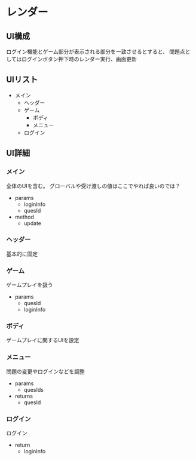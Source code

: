 # レンダー

## UI構成

ログイン機能とゲーム部分が表示される部分を一致させるとすると、
問題点としてはログインボタン押下時のレンダー実行、画面更新

## UIリスト

+ メイン
  + ヘッダー
  + ゲーム
    + ボディ
    + メニュー
  + ログイン

## UI詳細

### メイン

全体のUIを含む。
グローバルや受け渡しの値はここでやれば良いのでは？

+ params
  + loginInfo
  + quesId
+ method
  + update

### ヘッダー

基本的に固定

### ゲーム

ゲームプレイを扱う

+ params
  + quesId
  + loginInfo

### ボディ

ゲームプレイに関するUIを設定

### メニュー

問題の変更やログインなどを調整

+ params
  + quesIds
+ returns
  + quesId

### ログイン

ログイン

+ return
  + loginInfo
